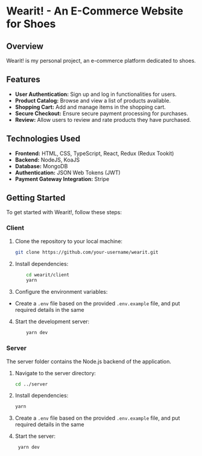 # Wearit! - An E-Commerce Website for Shoes

## Overview

Wearit! is my personal project, an e-commerce platform dedicated to shoes.

## Features

- **User Authentication:** Sign up and log in functionalities for users.
- **Product Catalog:** Browse and view a list of products available.
- **Shopping Cart:** Add and manage items in the shopping cart.
- **Secure Checkout:** Ensure secure payment processing for purchases.
- **Review:** Allow users to review and rate products they have purchased.

## Technologies Used

- **Frontend:** HTML, CSS, TypeScript, React, Redux (Redux Tookit)
- **Backend:** NodeJS, KoaJS
- **Database:** MongoDB
- **Authentication:** JSON Web Tokens (JWT)
- **Payment Gateway Integration:** Stripe

## Getting Started

To get started with Wearit!, follow these steps:

### Client

1. Clone the repository to your local machine:
   ```bash
   git clone https://github.com/your-username/wearit.git
   ```
2. Install dependencies:

   ```bash
       cd wearit/client
       yarn
   ```

3. Configure the environment variables:

- Create a `.env` file based on the provided `.env.example` file, and put required details in the same

4. Start the development server:
   ```bash
       yarn dev
   ```

### Server

The server folder contains the Node.js backend of the application.

1. Navigate to the server directory:
   ```bash
   cd ../server
   ```
2. Install dependencies:

   ```bash
   yarn
   ```

3. Create a `.env` file based on the provided `.env.example` file, and put required details in the same

4. Start the server:
   ```bash
    yarn dev
   ```
